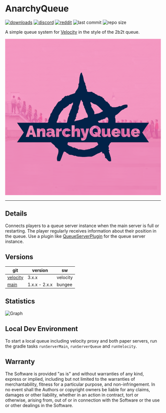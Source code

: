 # AnarchyQueue

[![downloads](https://img.shields.io/github/downloads/zeroBzeroT/AnarchyQueue/total.svg?style=flat-square&labelColor=5c5c5c&color=007D9C)](https://github.com/zeroBzeroT/AnarchyQueue/releases/latest)
[![discord](https://img.shields.io/discord/843551077759844362?logo=discord)](https://discord.gg/7tW8ZAtGr5)
[![reddit](https://img.shields.io/reddit/subreddit-subscribers/0b0t)](https://old.reddit.com/r/0b0t/)
![last commit](https://img.shields.io/github/last-commit/zeroBzeroT/AnarchyQueue)
![repo size](https://img.shields.io/github/languages/code-size/zeroBzeroT/AnarchyQueue.svg?label=repo%20size)

A simple queue system for [Velocity](https://papermc.io/software/velocity) in the style of the 2b2t queue.

![logo](logo.png)

---

## Details

Connects players to a queue server instance when the main server is full or restarting. The player regularly receives
information about their position in the queue.
Use a plugin like [QueueServerPlugin](https://github.com/zeroBzeroT/QueueServerPlugin/) for the queue server instance.

## Versions

| git                                                                  | version       | sw       |
|----------------------------------------------------------------------|---------------|----------|
| [velocity](https://github.com/zeroBzeroT/AnarchyQueue/tree/velocity) | 3.x.x         | velocity |
| [main](https://github.com/zeroBzeroT/AnarchyQueue/tree/main)         | 1.x.x - 2.x.x | bungee   |

## Statistics

![Graph](https://bstats.org/signatures/bungeecord/0b0t_AnarchyQueue.svg)

## Local Dev Environment

To start a local queue including velocity proxy and both paper servers, run the gradle tasks `runServerMain`, `runServerQueue` and `runVelocity`.

## Warranty

The Software is provided "as is" and without warranties of any kind, express
or implied, including but not limited to the warranties of merchantability,
fitness for a particular purpose, and non-infringement. In no event shall the
Authors or copyright owners be liable for any claims, damages or other
liability, whether in an action in contract, tort or otherwise, arising from,
out of or in connection with the Software or the use or other dealings in the
Software.
